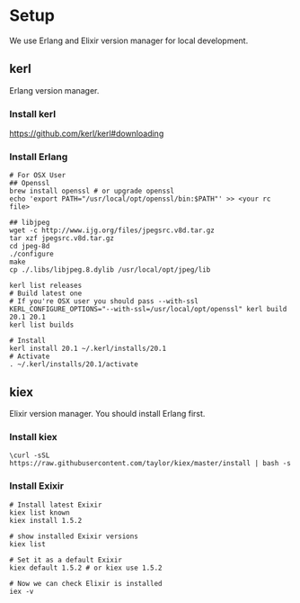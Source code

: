 # Setup
We use Erlang and Elixir version manager for local development.

## kerl
Erlang version manager.

### Install kerl

https://github.com/kerl/kerl#downloading

### Install Erlang

```
# For OSX User
## Openssl
brew install openssl # or upgrade openssl
echo 'export PATH="/usr/local/opt/openssl/bin:$PATH"' >> <your rc file>

## libjpeg
wget -c http://www.ijg.org/files/jpegsrc.v8d.tar.gz
tar xzf jpegsrc.v8d.tar.gz
cd jpeg-8d
./configure
make
cp ./.libs/libjpeg.8.dylib /usr/local/opt/jpeg/lib
```

```
kerl list releases
# Build latest one
# If you're OSX user you should pass --with-ssl
KERL_CONFIGURE_OPTIONS="--with-ssl=/usr/local/opt/openssl" kerl build 20.1 20.1
kerl list builds

# Install
kerl install 20.1 ~/.kerl/installs/20.1
# Activate
. ~/.kerl/installs/20.1/activate
```

## kiex
Elixir version manager.
You should install Erlang first.

### Install kiex

`\curl -sSL https://raw.githubusercontent.com/taylor/kiex/master/install | bash -s`

### Install Exixir

```
# Install latest Exixir
kiex list known
kiex install 1.5.2

# show installed Exixir versions
kiex list

# Set it as a default Exixir
kiex default 1.5.2 # or kiex use 1.5.2

# Now we can check Elixir is installed
iex -v
```
